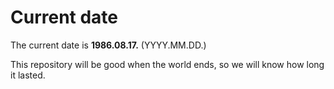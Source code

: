 # Current date

The current date is **1986.08.17.** (YYYY.MM.DD.)

This repository will be good when the world ends, so we will know how long it lasted.